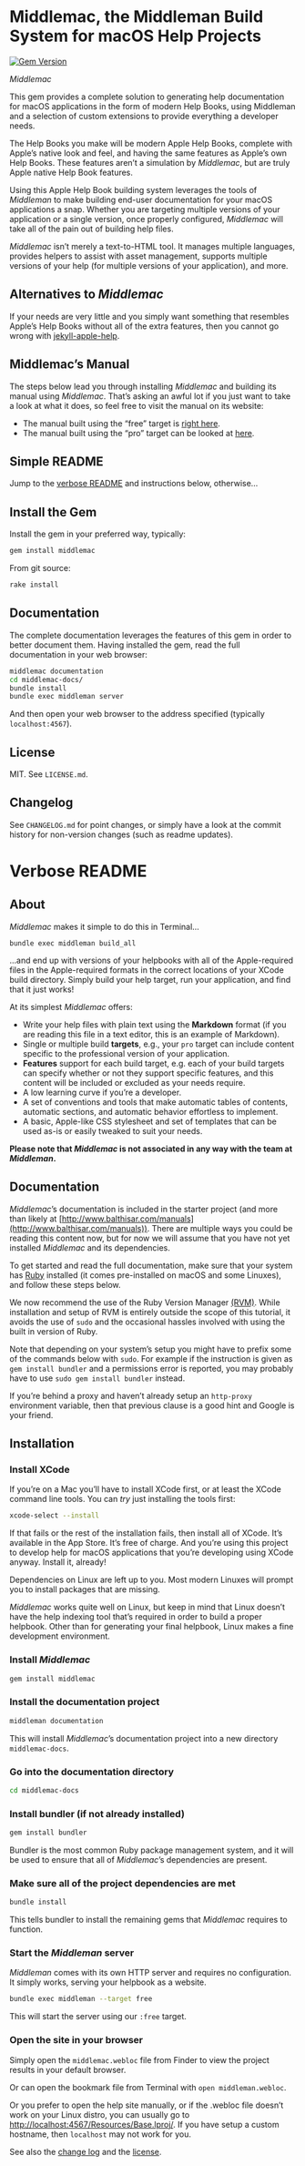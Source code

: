 Middlemac, the Middleman Build System for macOS Help Projects
=============================================================
[![Gem Version](https://badge.fury.io/rb/middlemac.svg)](https://badge.fury.io/rb/middlemac)


_Middlemac_

This gem provides a complete solution to generating help documentation for
macOS applications in the form of modern Help Books, using Middleman and a
selection of custom extensions to provide everything a developer needs.

The Help Books you make will be modern Apple Help Books, complete with Apple’s
native look and feel, and having the same features as Apple’s own Help Books.
These features aren’t a simulation by _Middlemac_, but are truly Apple native
Help Book features.

Using this Apple Help Book building system leverages the tools of _Middleman_ to
make building end-user documentation for your macOS applications a snap.
Whether you are targeting multiple versions of your application or a single
version, once properly configured, _Middlemac_ will take all of the pain out of
building help files.

_Middlemac_ isn’t merely a text-to-HTML tool. It manages multiple languages,
provides helpers to assist with asset management, supports multiple versions of
your help (for multiple versions of your application), and more.


Alternatives to _Middlemac_
---------------------------

If your needs are very little and you simply want something that resembles
Apple’s Help Books without all of the extra features, then you cannot go wrong
with [jekyll-apple-help](https://github.com/chuckhoupt/jekyll-apple-help). 


Middlemac’s Manual
------------------

The steps below lead you through installing _Middlemac_ and building its manual
using _Middlemac_. That’s asking an awful lot if you just want to take a look at
what it does, so feel free to visit the manual on its website:

- The manual built using the “free” target is [right here][1].
- The manual built using the “pro” target can be looked at [here][2].

 [1]: https://www.balthisar.com/manuals/Middlemac3_(free)/Contents/Resources/index.html
 [2]: https://www.balthisar.com/manuals/Middlemac3_(pro)/Contents/Resources/index.html


Simple README
-------------

Jump to the [verbose README](#verbose-readme) and instructions below, otherwise…


Install the Gem
---------------

Install the gem in your preferred way, typically:

~~~ bash
gem install middlemac
~~~

From git source:

~~~ bash
rake install
~~~


Documentation
-------------

The complete documentation leverages the features of this gem in order to better
document them. Having installed the gem, read the full documentation in your
web browser:

~~~ bash
middlemac documentation
cd middlemac-docs/
bundle install
bundle exec middleman server
~~~
   
And then open your web browser to the address specified (typically
`localhost:4567`).


License
-------

MIT. See `LICENSE.md`.


Changelog
---------

See `CHANGELOG.md` for point changes, or simply have a look at the commit
history for non-version changes (such as readme updates).


Verbose README
==============

About
-----

_Middlemac_ makes it simple to do this in Terminal…

`bundle exec middleman build_all`

…and end up with versions of your helpbooks with all of the Apple-required files
in the Apple-required formats in the correct locations of your XCode build
directory. Simply build your help target, run your application, and find that
it just works!

At its simplest _Middlemac_ offers:

- Write your help files with plain text using the **Markdown** format (if you
  are reading this file in a text editor, this is an example of Markdown).
- Single or multiple build **targets**, e.g., your `pro` target can include
  content specific to the professional version of your application.
- **Features** support for each build target, e.g. each of your build targets
  can specify whether or not they support specific features, and this content
  will be included or excluded as your needs require.
- A low learning curve if you’re a developer.
- A set of conventions and tools that make automatic tables of contents,
  automatic sections, and automatic behavior effortless to implement.
- A basic, Apple-like CSS stylesheet and set of templates that can be used as-is
  or easily tweaked to suit your needs.


**Please note that _Middlemac_ is not associated in any way with the team at
_Middleman_.**  


Documentation
-------------

_Middlemac_’s documentation is included in the starter project (and more than
likely at [http://www.balthisar.com/manuals](http://www.balthisar.com/manuals)).
There are multiple ways you could be reading this content now, but for now we
will assume that you have not yet installed _Middlemac_ and its dependencies.

To get started and read the full documentation, make sure that your system has
[Ruby](https://www.ruby-lang.org/) installed (it comes pre-installed on macOS
and some Linuxes), and follow these steps below. 

We now recommend the use of the Ruby Version Manager [(RVM)](https://rvm.io/).
While installation and setup of RVM is entirely outside the scope of this
tutorial, it avoids the use of `sudo` and the occasional hassles involved with
using the built in version of Ruby.

Note that depending on your system’s setup you might have to prefix some of the
commands below with `sudo`. For example if the instruction is given as
`gem install bundler` and a permissions error is reported, you may probably
have to use `sudo gem install bundler` instead.

If you’re behind a proxy and haven’t already setup an `http-proxy` environment
variable, then that previous clause is a good hint and Google is your friend.


Installation
------------

### Install XCode

If you’re on a Mac you’ll have to install XCode first, or at least the XCode
command line tools. You can _try_ just installing the tools first:

~~~ bash
xcode-select --install
~~~

If that fails or the rest of the installation fails, then install all of XCode.
It’s available in the App Store. It’s free of charge. And you’re using this
project to develop help for macOS applications that you’re developing using
XCode anyway. Install it, already!

Dependencies on Linux are left up to you. Most modern Linuxes will prompt you to
install packages that are missing.
 
_Middlemac_ works quite well on Linux, but keep in mind that Linux doesn’t have
the help indexing tool that’s required in order to build a proper helpbook.
Other than for generating your final helpbook, Linux makes a fine development
environment.


### Install _Middlemac_

~~~ bash
gem install middlemac
~~~

### Install the documentation project

~~~ bash
middleman documentation
~~~

This will install _Middlemac_’s documentation project into a new directory
`middlemac-docs`.


### Go into the documentation directory

~~~ bash
cd middlemac-docs
~~~


### Install bundler (if not already installed)

~~~ bash
gem install bundler
~~~

Bundler is the most common Ruby package management system, and it will be used
to ensure that all of _Middlemac_’s dependencies are present.


### Make sure all of the project dependencies are met

~~~ bash
bundle install
~~~

This tells bundler to install the remaining gems that _Middlemac_ requires to
function.


### Start the _Middleman_ server

_Middleman_ comes with its own HTTP server and requires no configuration. It
simply works, serving your helpbook as a website.

~~~ bash
bundle exec middleman --target free
~~~

This will start the server using our `:free` target.


### Open the site in your browser

Simply open the `middlemac.webloc` file from Finder to view the project results
in your default browser.

Or can open the bookmark file from Terminal with `open middleman.webloc`.

Or you prefer to open the help site manually, or if the .webloc file doesn’t
work on your Linux distro, you can usually go to
[http://localhost:4567/Resources/Base.lproj/](http://localhost:4567/Resources/Base.lproj/).
If you have setup a custom hostname, then `localhost` may not work for you.

See also the [change log](CHANGELOG.md) and the [license](LICENSE.md).
